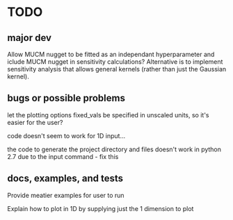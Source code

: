# TODO

## major dev
Allow MUCM nugget to be fitted as an independant hyperparameter and iclude MUCM nugget in sensitivity calculations? Alternative is to implement sensitivity analysis that allows general kernels (rather than just the Gaussian kernel).

## bugs or possible problems
let the plotting options fixed_vals be specified in unscaled units, so it's easier for the user?

code doesn't seem to work for 1D input...

the code to generate the project directory and files doesn't work in python 2.7 due to the input command - fix this

## docs, examples, and tests
Provide meatier examples for user to run

Explain how to plot in 1D by supplying just the 1 dimension to plot
